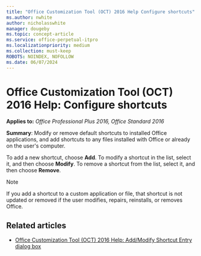 ```yaml
---
title: "Office Customization Tool (OCT) 2016 Help Configure shortcuts"
ms.author: nwhite
author: nicholasswhite
manager: dougeby
ms.topic: concept-article
ms.service: office-perpetual-itpro
ms.localizationpriority: medium
ms.collection: must-keep
ROBOTS: NOINDEX, NOFOLLOW
ms.date: 06/07/2024
---
```


# Office Customization Tool (OCT) 2016 Help: Configure shortcuts

**Applies to:** *Office Professional Plus 2016, Office Standard 2016*

**Summary**: Modify or remove default shortcuts to installed Office applications, and add shortcuts to any files installed with Office or already on the user's computer.
  
To add a new shortcut, choose **Add**. To modify a shortcut in the list, select it, and then choose **Modify**. To remove a shortcut from the list, select it, and then choose **Remove**.
  
> [!NOTE]
> If you add a shortcut to a custom application or file, that shortcut is not updated or removed if the user modifies, repairs, reinstalls, or removes Office.
  
## Related articles

- [Office Customization Tool (OCT) 2016 Help: Add/Modify Shortcut Entry dialog box](oct-2016-help-add-modify-shortcut-entry-dialog-box.md)